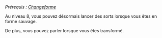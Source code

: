 *Prérequis : [Changeforme](../../1.%20Talent%20de%20base/Changeforme.md)*

Au niveau 8, vous pouvez désormais lancer des sorts lorsque vous êtes en forme sauvage.

De plus, vous pouvez parler lorsque vous êtes transformé.
